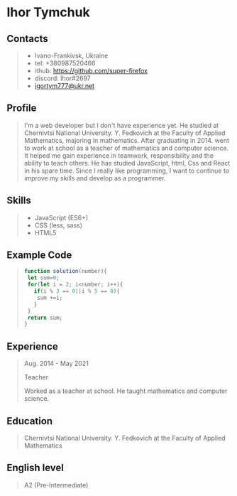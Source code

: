 # Ihor Tymchuk
## Contacts
> - Ivano-Frankivsk, Ukraine
> - tel: +380987520466 
> - ithub: https://github.com/super-firefox
> - discord: Ihor#2697
> - igortym777@ukr.net

## Profile
> I'm a web developer but I don't have experience yet. He studied at Chernivtsi National University. Y. Fedkovich at the Faculty of Applied Mathematics, majoring in mathematics. After graduating in 2014. went to work at school as a teacher of mathematics and computer science. It helped me gain experience in teamwork, responsibility and the ability to teach others. He has studied JavaScript, html, Css and React in his spare time. Since I really like programming, I want to continue to improve my skills and develop as a programmer.

## Skills
> - JavaScript (ES6+)  
> - CSS (less, sass)  
> - HTML5

## Example Code
>``` js
>function solution(number){
>  let sum=0;
>  for(let i = 2; i<number; i++){
>    if(i % 3 == 0||i % 5 == 0){
>     sum +=i;
>    }
>  }
>  return sum;
>}
>```

## Experience
> Aug. 2014 - May 2021
>
> Teacher
>
> Worked as a teacher at school. He taught mathematics and computer science.

## Education
> Chernivtsi National University. Y. Fedkovich at the Faculty of Applied Mathematics

## English level
> A2 (Pre-Intermediate) 




